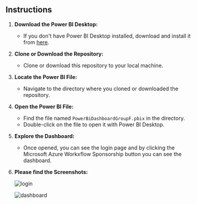 ## Instructions
1. **Download the Power BI Desktop:**
   - If you don't have Power BI Desktop installed, download and install it from [here](https://powerbi.microsoft.com/desktop/).

2. **Clone or Download the Repository:**
   - Clone or download this repository to your local machine.

3. **Locate the Power BI File:**
   - Navigate to the directory where you cloned or downloaded the repository.

4. **Open the Power BI File:**
   - Find the file named `PowerBiDashboardGroupF.pbix` in the directory.
   - Double-click on the file to open it with Power BI Desktop.

5. **Explore the Dashboard:**
   - Once opened, you can see the login page and by clicking the Microsoft Azure Workxflow Sponsorship button you can see the dashboard.
  
5. **Please find the Screenshots:**     

     ![login](https://github.com/PasanGunathilaka/CodeCrunchPowerBiGroupF/assets/34267846/4b2bfc65-ee13-456f-a33e-bf17b2d8dcba)


    ![dashboard](https://github.com/PasanGunathilaka/CodeCrunchPowerBiGroupF/assets/34267846/b8483f79-d2d4-4c26-a574-4eeb1c50c5eb)

